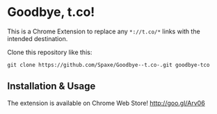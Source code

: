Goodbye, t.co!
==============
This is a Chrome Extension to replace any `*://t.co/*` links with the intended destination.

Clone this repository like this:

`git clone https://github.com/Spaxe/Goodbye--t.co-.git goodbye-tco`

Installation & Usage
--------------------
The extension is available on Chrome Web Store! http://goo.gl/Arv06
